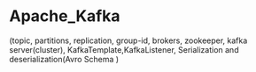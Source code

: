 # Apache_Kafka
(topic, partitions, replication, group-id, brokers, zookeeper, kafka server(cluster), KafkaTemplate,KafkaListener, Serialization and deserialization(Avro Schema )

